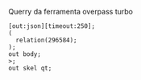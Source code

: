 Querry da ferramenta overpass turbo
``` 
[out:json][timeout:250];
(
  relation(296584);
);
out body;
>;
out skel qt; 
```
